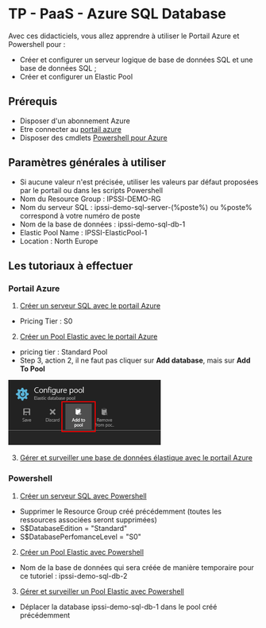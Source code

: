 # TP - PaaS - Azure SQL Database
Avec ces didacticiels, vous allez apprendre à utiliser le Portail Azure et Powershell pour :
* Créer et configurer un serveur logique de base de données SQL et une base de données SQL ;
* Créer et configurer un Elastic Pool

## Prérequis
* Disposer d'un abonnement Azure
* Etre connecter au [portail azure](https://portal.azure.com/)
* Disposer des cmdlets [Powershell pour Azure](https://azure.microsoft.com/en-us/documentation/articles/powershell-install-configure/)

## Paramètres générales à utiliser
* Si aucune valeur n'est précisée, utiliser les valeurs par défaut proposées par le portail ou dans les scripts Powershell
* Nom du Resource Group : IPSSI-DEMO-RG
* Nom du serveur SQL : ipssi-demo-sql-server-(%poste%) ou %poste% correspond à votre numéro de poste
* Nom de la base de données : ipssi-demo-sql-db-1
* Elastic Pool Name : IPSSI-ElasticPool-1
* Location : North Europe

## Les tutoriaux à effectuer
### Portail Azure

1. [Créer un serveur SQL avec le portail Azure](https://azure.microsoft.com/fr-fr/documentation/articles/sql-database-get-started/)
  * Pricing Tier : S0
2. [Créer un Pool Elastic avec le portail Azure](https://azure.microsoft.com/en-us/documentation/articles/sql-database-elastic-pool-create-portal/)
  * pricing tier : Standard Pool
  * Step 3, action 2, il ne faut pas cliquer sur **Add database**, mais sur **Add To Pool**

![Add Databse to a pool](./media/AzureSQLDatabase_1.png)

3. [Gérer et surveiller une base de données élastique avec le portail Azure](https://azure.microsoft.com/en-us/documentation/articles/sql-database-elastic-pool-manage-portal/#elastic-database-monitoring)

### Powershell
1. [Créer un serveur SQL avec Powershell](https://azure.microsoft.com/fr-fr/documentation/articles/sql-database-get-started/)
  * Supprimer le Resource Group créé précédemment (toutes les ressources associées seront supprimées)
  * S$DatabaseEdition = "Standard"
  * S$DatabasePerfomanceLevel = "S0"
2. [Créer un Pool Elastic avec Powershell](https://azure.microsoft.com/en-us/documentation/articles/sql-database-elastic-pool-create-powershell/)
  * Nom de la base de données qui sera créée de manière temporaire pour ce tutoriel : ipssi-demo-sql-db-2
3. [Gérer et surveiller un Pool Elastic avec Powershell](https://azure.microsoft.com/en-us/documentation/articles/sql-database-elastic-pool-manage-powershell/)
  * Déplacer la database ipssi-demo-sql-db-1 dans le pool créé précédemment
